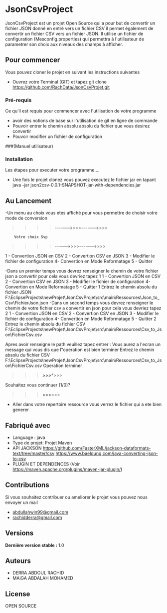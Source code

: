 # JsonCsvProject



 JsonCsvProject est un projet Open Source qui a pour but de convertir un fichier JSON donné en entré vers un fichier CSV
 il permet également de convertir un fichier CSV vers un fichier JSON. Il utilise un fichier de configuration (Mesconfig.properties) qui  permettra à l'utilisateur de parametrer son choix aux niveaux des champs à afficher.


## Pour commencer

Vous pouvez cloner le projet en suivant les instructions suivantes
- Ouvrez votre Terminal (GIT) et tapez git clone https://github.com/RachData/JsonCsvProjet.git

### Pré-requis

Ce qu'il est requis pour commencer avec l'utilisation de votre programme 

- avoir des notions de base sur l'utilisation de git en ligne de commande 
- Pouvoir entrer le chemin absolu absolu du fichier que vous desirez convertir
- Pouvoir modifier un fichier de configuration

###(Manuel utilisateur)

### Installation 

Les étapes pour executer votre programme....

- Une fois le projet clonez vous pouvez executez le fichier jar en tapant java -jar json2csv-0.0.1-SNAPSHOT-jar-with-dependencies.jar

## Au Lancement

-Un menu au choix vous etes affiché pour vous permettre de choisir votre mode de conversion
>>>>------>>>>------>>>>

        Votre choix Svp

>>>>----->>>>------>>>>

1 - Convertion JSON en CSV
2 - Convertion CSV en JSON
3 - Modifier le fichier de configuration
4- Convertion en Mode Reformatage
5 - Quitter

-Dans un premier temps vous devrez renseigner le chemin de votre fichier json a convertir pour cela vous devriez tapez 1
1 - Convertion JSON en CSV
2 - Convertion CSV en JSON
3 - Modifier le fichier de configuration
4- Convertion en Mode Reformatage
5 - Quitter
1
Entrez le chemin absolu du fichier JSON
F:\EclipseProjects\newProjet\JsonCsvProjet\src\main\Ressources\Json_to_Csv\FichierJson.json
-Dans un second temps  vous devrez renseigner le chemin de votre fichier csv a convertir en json pour cela vous devriez tapez 2
1 - Convertion JSON en CSV
2 - Convertion CSV en JSON
3 - Modifier le fichier de configuration
4- Convertion en Mode Reformatage
5 - Quitter
2
Entrez le chemin absolu du fichier CSV
F:\EclipseProjects\newProjet\JsonCsvProjet\src\main\Ressources\Csv_to_Json\FichierCsv.csv

Apres avoir renseigne le path veuillez tapez entrer :
Vous aurez a l'ecran un message qui vous dis que l"operation est bien terminer
Entrez le chemin absolu du fichier CSV
F:\EclipseProjects\newProjet\JsonCsvProjet\src\main\Ressources\Csv_to_Json\FichierCsv.csv
Operation terminer
>>>***********>>>************>>>

Souhaitez vous continuer (1/0)?

>>>************>>>************>>>

- Aller dans votre repertoire ressource vous verrez le fichier qui a ete bien generer

## Fabriqué avec 
* Language : java
* Type de projet: Projet Maven
* API JACKSON https://github.com/FasterXML/jackson-dataformats-text/tree/master/csv
 https://www.baeldung.com/java-converting-json-to-csv
* PLUGIN ET DEPENDENCES (Voir https://maven.apache.org/plugins/maven-jar-plugin/)

## Contributions

Si vous souhaitez contribuer ou ameliorer le projet vous pouvez nous envoyer un mail 
- abdullahwin99@gmail.com
- rachidderra@gmail.com

## Versions

**Dernière version stable :** 1.0

## Auteurs
- DERRA ABDOUL RACHID
- MAiGA ABDALAH MOHAMED

## License

OPEN SOURCE

